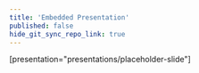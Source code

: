 ```yaml
---
title: 'Embedded Presentation'
published: false
hide_git_sync_repo_link: true
---
```


[presentation="presentations/placeholder-slide"]
